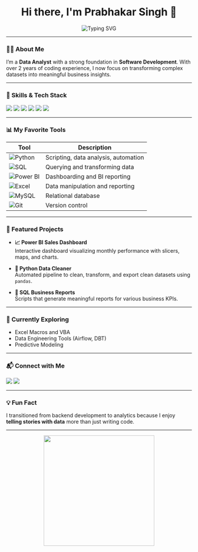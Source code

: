 <h1 align="center">Hi there, I'm Prabhakar Singh 👋</h1>

<p align="center">
  <img src="https://readme-typing-svg.demolab.com?font=Fira+Code&duration=2000&pause=1000&color=3C8CFF&width=435&lines=Data+Analyst;PowerBi;Ex-Software+Developer;Python+%7C+SQL+%7C+Power+BI+Expert;Transforming+data+into+insights!" alt="Typing SVG" />
</p>

---

### 👨‍💻 About Me

I’m a **Data Analyst** with a strong foundation in **Software Development**. With over 2 years of coding experience, I now focus on transforming complex datasets into meaningful business insights.

---

### 🧠 Skills & Tech Stack

<p align="left">
  <img src="https://img.shields.io/badge/Python-3776AB?style=for-the-badge&logo=python&logoColor=white" />
  <img src="https://img.shields.io/badge/SQL-336791?style=for-the-badge&logo=postgresql&logoColor=white" />
  <img src="https://img.shields.io/badge/Power%20BI-F2C811?style=for-the-badge&logo=powerbi&logoColor=black" />
  <img src="https://img.shields.io/badge/Microsoft%20Excel-217346?style=for-the-badge&logo=microsoft-excel&logoColor=white" />
  <img src="https://img.shields.io/badge/MySQL-005C84?style=for-the-badge&logo=mysql&logoColor=white" />
  <img src="https://img.shields.io/badge/Git-F05032?style=for-the-badge&logo=git&logoColor=white" />

</p>

---

### 📊 My Favorite Tools

| Tool        | Description |
|-------------|-------------|
| ![Python](https://img.icons8.com/color/48/000000/python.png) | Scripting, data analysis, automation |
| ![SQL](https://img.icons8.com/ios-filled/50/00758f/sql.png) | Querying and transforming data |
| ![Power BI](https://img.icons8.com/color/48/000000/power-bi.png) | Dashboarding and BI reporting |
| ![Excel](https://img.icons8.com/color/48/000000/microsoft-excel-2019--v1.png) | Data manipulation and reporting |
| ![MySQL](https://img.icons8.com/ios-filled/50/00618A/mysql-logo.png) | Relational database |
| ![Git](https://img.icons8.com/color/48/000000/git.png) | Version control |


---

### 📂 Featured Projects

- **📈 Power BI Sales Dashboard**  
  Interactive dashboard visualizing monthly performance with slicers, maps, and charts.

- **🐍 Python Data Cleaner**  
  Automated pipeline to clean, transform, and export clean datasets using `pandas`.

- **🧾 SQL Business Reports**  
  Scripts that generate meaningful reports for various business KPIs.

---

### 🚀 Currently Exploring

- Excel Macros and VBA  
- Data Engineering Tools (Airflow, DBT)  
- Predictive Modeling

---

### 📬 Connect with Me

<p>
  <a href="mailto:your.email@example.com"><img src="https://img.shields.io/badge/Gmail-D14836?style=for-the-badge&logo=gmail&logoColor=white" /></a>
  <a href="https://www.linkedin.com/in/yourusername"><img src="https://img.shields.io/badge/LinkedIn-0077B5?style=for-the-badge&logo=linkedin&logoColor=white" /></a>
  <!-- Optional: Add a portfolio site -->
</p>

---

### 💡 Fun Fact

I transitioned from backend development to analytics because I enjoy **telling stories with data** more than just writing code.

---

<p align="center">
  <img src="https://media.giphy.com/media/3o6ZsYm5n3FgsGZMRm/giphy.gif" width="300" />
</p>

